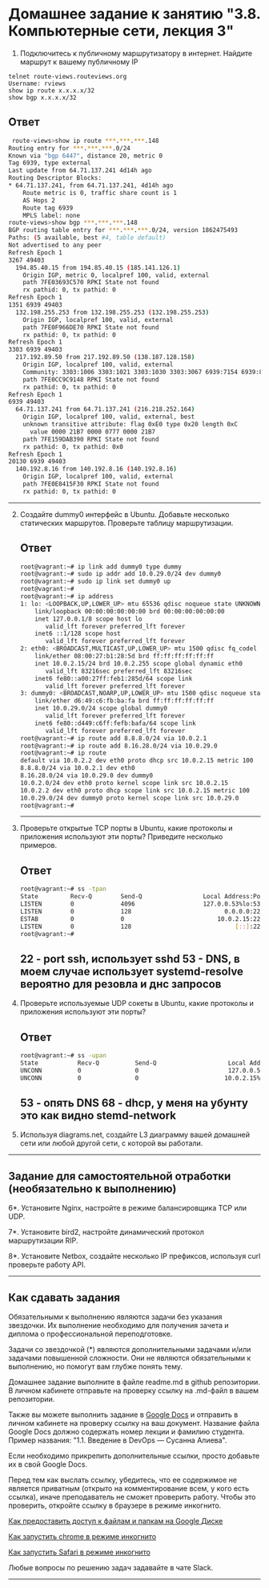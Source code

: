 # Домашнее задание к занятию "3.8. Компьютерные сети, лекция 3"

1. Подключитесь к публичному маршрутизатору в интернет. Найдите маршрут к вашему публичному IP
```
telnet route-views.routeviews.org
Username: rviews
show ip route x.x.x.x/32
show bgp x.x.x.x/32
```
   ## Ответ
   ```bash
    route-views>show ip route ***.***.***.148
 Routing entry for ***.***.***.0/24
   Known via "bgp 6447", distance 20, metric 0
   Tag 6939, type external
   Last update from 64.71.137.241 4d14h ago
   Routing Descriptor Blocks:
   * 64.71.137.241, from 64.71.137.241, 4d14h ago
       Route metric is 0, traffic share count is 1
       AS Hops 2
       Route tag 6939
       MPLS label: none
 route-views>show bgp ***.***.***.148
 BGP routing table entry for ***.***.***.0/24, version 1862475493
 Paths: (5 available, best #4, table default)
   Not advertised to any peer
   Refresh Epoch 1
   3267 49403
     194.85.40.15 from 194.85.40.15 (185.141.126.1)
       Origin IGP, metric 0, localpref 100, valid, external
       path 7FE03693C570 RPKI State not found
       rx pathid: 0, tx pathid: 0
   Refresh Epoch 1
   1351 6939 49403
     132.198.255.253 from 132.198.255.253 (132.198.255.253)
       Origin IGP, localpref 100, valid, external
       path 7FE0F966DE70 RPKI State not found
       rx pathid: 0, tx pathid: 0
   Refresh Epoch 1
   3303 6939 49403
     217.192.89.50 from 217.192.89.50 (138.187.128.158)
       Origin IGP, localpref 100, valid, external
       Community: 3303:1006 3303:1021 3303:1030 3303:3067 6939:7154 6939:8233 6939:9002
       path 7FE0CC9C9148 RPKI State not found
       rx pathid: 0, tx pathid: 0
   Refresh Epoch 1
   6939 49403
     64.71.137.241 from 64.71.137.241 (216.218.252.164)
       Origin IGP, localpref 100, valid, external, best
       unknown transitive attribute: flag 0xE0 type 0x20 length 0xC
         value 0000 21B7 0000 0777 0000 21B7
       path 7FE159DAB390 RPKI State not found
       rx pathid: 0, tx pathid: 0x0
   Refresh Epoch 1
   20130 6939 49403
     140.192.8.16 from 140.192.8.16 (140.192.8.16)
       Origin IGP, localpref 100, valid, external
       path 7FE0E8415F30 RPKI State not found
       rx pathid: 0, tx pathid: 0
   ```
   ---
2. Создайте dummy0 интерфейс в Ubuntu. Добавьте несколько статических маршрутов. Проверьте таблицу маршрутизации.
   ## Ответ
   ```bash
   root@vagrant:~# ip link add dummy0 type dummy
   root@vagrant:~# sudo ip addr add 10.0.29.0/24 dev dummy0
   root@vagrant:~# sudo ip link set dummy0 up
   root@vagrant:~#
   root@vagrant:~# ip address
   1: lo: <LOOPBACK,UP,LOWER_UP> mtu 65536 qdisc noqueue state UNKNOWN group default qlen 1000
       link/loopback 00:00:00:00:00:00 brd 00:00:00:00:00:00
       inet 127.0.0.1/8 scope host lo
          valid_lft forever preferred_lft forever
       inet6 ::1/128 scope host
          valid_lft forever preferred_lft forever
   2: eth0: <BROADCAST,MULTICAST,UP,LOWER_UP> mtu 1500 qdisc fq_codel state UP group default qlen 1000
       link/ether 08:00:27:b1:28:5d brd ff:ff:ff:ff:ff:ff
       inet 10.0.2.15/24 brd 10.0.2.255 scope global dynamic eth0
          valid_lft 83216sec preferred_lft 83216sec
       inet6 fe80::a00:27ff:feb1:285d/64 scope link
          valid_lft forever preferred_lft forever
   3: dummy0: <BROADCAST,NOARP,UP,LOWER_UP> mtu 1500 qdisc noqueue state UNKNOWN group default qlen 1000
       link/ether d6:49:c6:fb:ba:fa brd ff:ff:ff:ff:ff:ff
       inet 10.0.29.0/24 scope global dummy0
          valid_lft forever preferred_lft forever
       inet6 fe80::d449:c6ff:fefb:bafa/64 scope link
          valid_lft forever preferred_lft forever
   root@vagrant:~# ip route add 8.8.8.0/24 via 10.0.2.1
   root@vagrant:~# ip route add 8.16.28.0/24 via 10.0.29.0
   root@vagrant:~# ip route
   default via 10.0.2.2 dev eth0 proto dhcp src 10.0.2.15 metric 100
   8.8.8.0/24 via 10.0.2.1 dev eth0
   8.16.28.0/24 via 10.0.29.0 dev dummy0
   10.0.2.0/24 dev eth0 proto kernel scope link src 10.0.2.15
   10.0.2.2 dev eth0 proto dhcp scope link src 10.0.2.15 metric 100
   10.0.29.0/24 dev dummy0 proto kernel scope link src 10.0.29.0
   root@vagrant:~#
   ```
   ---
3. Проверьте открытые TCP порты в Ubuntu, какие протоколы и приложения используют эти порты? Приведите несколько примеров.
   ## Ответ
   ```bash
   root@vagrant:~# ss -tpan
   State         Recv-Q        Send-Q                 Local Address:Port                 Peer Address:Port         Process
   LISTEN        0             4096                   127.0.0.53%lo:53                        0.0.0.0:*             users:(("systemd-resolve",pid=608,fd=13))
   LISTEN        0             128                          0.0.0.0:22                        0.0.0.0:*             users:(("sshd",pid=692,fd=3))
   ESTAB         0             0                          10.0.2.15:22                       10.0.2.2:58779         users:(("sshd",pid=1307,fd=4),("sshd",pid=1260,fd=4))
   LISTEN        0             128                             [::]:22                           [::]:*             users:(("sshd",pid=692,fd=4))
   root@vagrant:~#
   
   ```
   22 - port ssh, использует sshd
   53 - DNS, в моем случае использует systemd-resolve вероятно для резовла и днс запросов
   ---
5. Проверьте используемые UDP сокеты в Ubuntu, какие протоколы и приложения используют эти порты?
   ## Ответ
   ```bash
   root@vagrant:~# ss -upan
   State           Recv-Q          Send-Q                    Local Address:Port                   Peer Address:Port          Process
   UNCONN          0               0                         127.0.0.53%lo:53                          0.0.0.0:*              users:(("systemd-resolve",pid=608,fd=12))
   UNCONN          0               0                        10.0.2.15%eth0:68                          0.0.0.0:*              users:(("systemd-network",pid=606,fd=19))
   ```
   
   53 - опять DNS
   68 - dhcp, у меня на убунту это как видно stemd-network
   ---
5. Используя diagrams.net, создайте L3 диаграмму вашей домашней сети или любой другой сети, с которой вы работали. 

 ---
## Задание для самостоятельной отработки (необязательно к выполнению)

6*. Установите Nginx, настройте в режиме балансировщика TCP или UDP.

7*. Установите bird2, настройте динамический протокол маршрутизации RIP.

8*. Установите Netbox, создайте несколько IP префиксов, используя curl проверьте работу API.

 ---

## Как сдавать задания

Обязательными к выполнению являются задачи без указания звездочки. Их выполнение необходимо для получения зачета и диплома о профессиональной переподготовке.

Задачи со звездочкой (*) являются дополнительными задачами и/или задачами повышенной сложности. Они не являются обязательными к выполнению, но помогут вам глубже понять тему.

Домашнее задание выполните в файле readme.md в github репозитории. В личном кабинете отправьте на проверку ссылку на .md-файл в вашем репозитории.

Также вы можете выполнить задание в [Google Docs](https://docs.google.com/document/u/0/?tgif=d) и отправить в личном кабинете на проверку ссылку на ваш документ.
Название файла Google Docs должно содержать номер лекции и фамилию студента. Пример названия: "1.1. Введение в DevOps — Сусанна Алиева".

Если необходимо прикрепить дополнительные ссылки, просто добавьте их в свой Google Docs.

Перед тем как выслать ссылку, убедитесь, что ее содержимое не является приватным (открыто на комментирование всем, у кого есть ссылка), иначе преподаватель не сможет проверить работу. Чтобы это проверить, откройте ссылку в браузере в режиме инкогнито.

[Как предоставить доступ к файлам и папкам на Google Диске](https://support.google.com/docs/answer/2494822?hl=ru&co=GENIE.Platform%3DDesktop)

[Как запустить chrome в режиме инкогнито ](https://support.google.com/chrome/answer/95464?co=GENIE.Platform%3DDesktop&hl=ru)

[Как запустить  Safari в режиме инкогнито ](https://support.apple.com/ru-ru/guide/safari/ibrw1069/mac)

Любые вопросы по решению задач задавайте в чате Slack.

---
